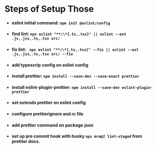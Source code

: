 # Steps of Setup Those

- #### eslint initial command: `npm init @eslint/config`
- #### find lint: `npx eslint "**/\*{.ts,.tsx}" || eslint --ext .js,.jsx,.ts,.tsx src/`
- #### fix lint: ` npx eslint "**/\*{.ts,.tsx}" --fix || eslint --ext .js,.jsx,.ts,.tsx src/ --fix`
- #### add typescrip config on eslint config
- #### install prettier: `npm install --save-dev --save-exact prettier`
- #### install eslint-plugin-prettier: `npm install --save-dev eslint-plugin-prettier`
- #### set extends prettier on eslint config
- #### configure prettierignore and rc file
- #### add prettier command on package.json
- #### set up pre commit hook with husky `npx mrm@2 lint-staged` from prettier docs.
